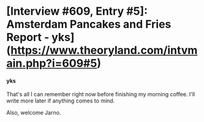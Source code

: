 # [Interview #609, Entry #5]: Amsterdam Pancakes and Fries Report - yks](https://www.theoryland.com/intvmain.php?i=609#5)

#### yks

That's all I can remember right now before finishing my morning coffee. I'll write more later if anything comes to mind.

Also, welcome Jarno.

